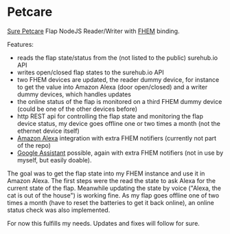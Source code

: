 # Petcare

[Sure Petcare](https://www.surepetcare.com/) Flap NodeJS Reader/Writer with [FHEM](https://fhem.de/) binding.

Features:

- reads the flap state/status from the (not listed to the public) surehub.io API
- writes open/closed flap states to the surehub.io API
- two FHEM devices are updated, the reader dummy device, for instance to get the value into Amazon Alexa (door open/closed) and a writer dummy devices, which handles updates
- the online status of the flap is monitored on a third FHEM dummy device (could be one of the other devices before)
- http REST api for controlling the flap state and monitoring the flap device status, my device goes offline one or two times a month (not the ethernet device itself)
- [Amazon Alexa](https://alexa.amazon.com) integration with extra FHEM notifiers (currently not part of the repo)
- [Google Assistant](https://assistant.google.com) possible, again with extra FHEM notifiers (not in use by myself, but easily doable).

The goal was to get the flap state into my FHEM instance and use it in Amazon Alexa. The first steps were the read the state to ask Alexa for the current state of the flap.
Meanwhile updating the state by voice ("Alexa, the cat is out of the house") is working fine.
As my flap goes offline one of two times a month (have to reset the batteries to get it back online), an online status check was also implemented.

For now this fulfills my needs. Updates and fixes will follow for sure.
